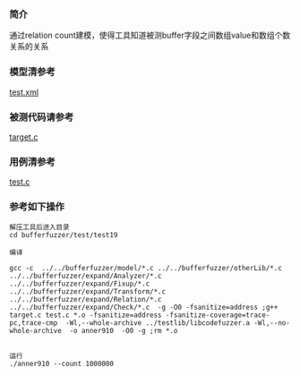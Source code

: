 ### 简介
通过relation count建模，使得工具知道被测buffer字段之间数组value和数组个数关系的关系  


### 模型清参考  
[test.xml](../../test/test19/test.xml)

### 被测代码请参考  

[target.c](../../test/test19/target.c)


### 用例清参考  
[test.c](../../test/test19/test.c)


### 参考如下操作

```
解压工具后进入目录
cd bufferfuzzer/test/test19

编译

gcc -c  ../../bufferfuzzer/model/*.c ../../bufferfuzzer/otherLib/*.c ../../bufferfuzzer/expand/Analyzer/*.c  ../../bufferfuzzer/expand/Fixup/*.c  ../../bufferfuzzer/expand/Transform/*.c ../../bufferfuzzer/expand/Relation/*.c ../../bufferfuzzer/expand/Check/*.c  -g -O0 -fsanitize=address ;g++ target.c test.c *.o -fsanitize=address -fsanitize-coverage=trace-pc,trace-cmp  -Wl,--whole-archive ../testlib/libcodefuzzer.a -Wl,--no-whole-archive  -o anner910  -O0 -g ;rm *.o


运行
./anner910 --count 1000000
```
 